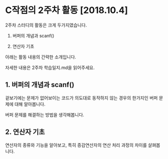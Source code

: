 # C작점의 2주차 활동 [2018.10.4]

2주차 스터디의 활동은 크게 두가지였습니다.

1. 버퍼의 개념과 scanf()

2. 연산자 기초

아래는 활동 내용의 간략한 소개입니다.

자세한 내용은 2주차 학습일지.md을 읽어주세요.


## 1. 버퍼의 개념과 scanf()

겉보기에는 문제가 없어보이는 코드가 의도대로 동작하지 않는 경우의 한가지인 버퍼 문제에 대해 알아봅니다.

버퍼 문제를 해결하는 방법을 생각해봅니다.

## 2. 연산자 기초

연산자의 종류와 기능을 알아보고, 특히 증감연산자의 연산 처리 과정의 차이를 살펴봅니다.
